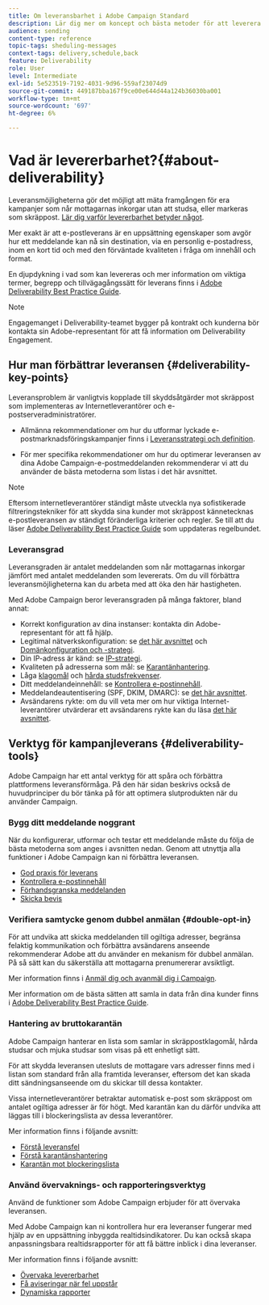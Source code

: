 ```yaml
---
title: Om leveransbarhet i Adobe Campaign Standard
description: Lär dig mer om koncept och bästa metoder för att leverera samt de verktyg som Adobe Campaign Standard erbjuder för att optimera leveransen.
audience: sending
content-type: reference
topic-tags: sheduling-messages
context-tags: delivery,schedule,back
feature: Deliverability
role: User
level: Intermediate
exl-id: 5e523519-7192-4031-9d96-559af23074d9
source-git-commit: 449187bba167f9ce00e644d44a124b36030ba001
workflow-type: tm+mt
source-wordcount: '697'
ht-degree: 6%

---
```


# Vad är levererbarhet?{#about-deliverability}

Leveransmöjligheterna gör det möjligt att mäta framgången för era kampanjer som når mottagarnas inkorgar utan att studsa, eller markeras som skräppost. [Lär dig varför levererbarhet betyder något](https://experienceleague.adobe.com/docs/deliverability-learn/deliverability-best-practice-guide/deliverability-strategy-and-definition.html?lang=sv-SE#why-deliverability-matters).

Mer exakt är att e-postleverans är en uppsättning egenskaper som avgör hur ett meddelande kan nå sin destination, via en personlig e-postadress, inom en kort tid och med den förväntade kvaliteten i fråga om innehåll och format. <!--These characteristics fall into four main categories: data quality, message and content, sending infrastructure, and reputation. Together, they form the foundation of a successful email deliverability program.-->

En djupdykning i vad som kan levereras och mer information om viktiga termer, begrepp och tillvägagångssätt för leverans finns i [Adobe Deliverability Best Practice Guide](https://experienceleague.adobe.com/docs/deliverability-learn/deliverability-best-practice-guide/introduction.html?lang=sv).

>[!NOTE]
>
>Engagemanget i Deliverability-teamet bygger på kontrakt och kunderna bör kontakta sin Adobe-representant för att få information om Deliverability Engagement.

## Hur man förbättrar leveransen {#deliverability-key-points}

Leveransproblem är vanligtvis kopplade till skyddsåtgärder mot skräppost som implementeras av Internetleverantörer och e-postserveradministratörer.

* Allmänna rekommendationer om hur du utformar lyckade e-postmarknadsföringskampanjer finns i [Leveransstrategi och definition](https://experienceleague.adobe.com/docs/deliverability-learn/deliverability-best-practice-guide/deliverability-strategy-and-definition.html?lang=sv-SE).

* För mer specifika rekommendationer om hur du optimerar leveransen av dina Adobe Campaign-e-postmeddelanden rekommenderar vi att du använder de bästa metoderna som listas i det här avsnittet.

>[!NOTE]
>
>Eftersom internetleverantörer ständigt måste utveckla nya sofistikerade filtreringstekniker för att skydda sina kunder mot skräppost kännetecknas e-postleveransen av ständigt föränderliga kriterier och regler. Se till att du läser [Adobe Deliverability Best Practice Guide](https://experienceleague.adobe.com/docs/deliverability-learn/deliverability-best-practice-guide/introduction.html?lang=sv) som uppdateras regelbundet.

### Leveransgrad

Leveransgraden är antalet meddelanden som når mottagarnas inkorgar jämfört med antalet meddelanden som levererats. Om du vill förbättra leveransmöjligheterna kan du arbeta med att öka den här hastigheten.

Med Adobe Campaign beror leveransgraden på många faktorer, bland annat:

* Korrekt konfiguration av dina instanser: kontakta din Adobe-representant för att få hjälp.
* Legitimal nätverkskonfiguration: se [det här avsnittet](../../sending/using/optimize-delivery.md#network-config) och [Domänkonfiguration och -strategi](https://experienceleague.adobe.com/docs/deliverability-learn/deliverability-best-practice-guide/transition-process/infrastructure.html?lang=sv-SE#domain-setup-and-strategy).
* Din IP-adress är känd: se [IP-strategi](https://experienceleague.adobe.com/docs/deliverability-learn/deliverability-best-practice-guide/transition-process/infrastructure.html?lang=sv-SE#ip-strategy).
* Kvaliteten på adresserna som mål: se [Karantänhantering](../../sending/using/optimize-delivery.md#quarantine-management).
* Låga [klagomål](https://experienceleague.adobe.com/docs/deliverability-learn/deliverability-best-practice-guide/metrics-for-deliverability/complaints.html?lang=sv-SE) och [hårda studsfrekvenser](https://experienceleague.adobe.com/docs/deliverability-learn/deliverability-best-practice-guide/metrics-for-deliverability/bounces.html?lang=sv-SE#hard-bounces).
* Ditt meddelandeinnehåll: se [Kontrollera e-postinnehåll](../../sending/using/control-email-content.md).
* Meddelandeautentisering (SPF, DKIM, DMARC): se [det här avsnittet](https://experienceleague.adobe.com/docs/deliverability-learn/deliverability-best-practice-guide/transition-process/infrastructure.html?lang=sv-SE#authentication).
* Avsändarens rykte: om du vill veta mer om hur viktiga Internet-leverantörer utvärderar ett avsändarens rykte kan du läsa [det här avsnittet](https://experienceleague.adobe.com/docs/deliverability-learn/deliverability-best-practice-guide/internet-service-provider-specifics/overview.html?lang=sv-SE).

## Verktyg för kampanjleverans {#deliverability-tools}

Adobe Campaign har ett antal verktyg för att spåra och förbättra plattformens leveransförmåga. På den här sidan beskrivs också de huvudprinciper du bör tänka på för att optimera slutprodukten när du använder Campaign.

### Bygg ditt meddelande noggrant

När du konfigurerar, utformar och testar ett meddelande måste du följa de bästa metoderna som anges i avsnitten nedan. Genom att utnyttja alla funktioner i Adobe Campaign kan ni förbättra leveransen.

* [God praxis för leverans](../../sending/using/delivery-best-practices.md)
* [Kontrollera e-postinnehåll](../../sending/using/control-email-content.md)
* [Förhandsgranska meddelanden](../../sending/using/previewing-messages.md)
* [Skicka bevis](../../sending/using/sending-proofs.md)

### Verifiera samtycke genom dubbel anmälan {#double-opt-in}

För att undvika att skicka meddelanden till ogiltiga adresser, begränsa felaktig kommunikation och förbättra avsändarens anseende rekommenderar Adobe att du använder en mekanism för dubbel anmälan. På så sätt kan du säkerställa att mottagarna prenumererar avsiktligt.

Mer information finns i [Anmäl dig och avanmäl dig i Campaign](../../audiences/using/about-opt-in-and-opt-out-in-campaign.md).

Mer information om de bästa sätten att samla in data från dina kunder finns i [Adobe Deliverability Best Practice Guide](https://experienceleague.adobe.com/docs/deliverability-learn/deliverability-best-practice-guide/first-impressions/address-collection-and-list-growth.html?lang=sv-SE#data-quality-and-hygiene).

### Hantering av bruttokarantän

Adobe Campaign hanterar en lista som samlar in skräppostklagomål, hårda studsar och mjuka studsar som visas på ett enhetligt sätt.

För att skydda leveransen utesluts de mottagare vars adresser finns med i listan som standard från alla framtida leveranser, eftersom det kan skada ditt sändningsanseende om du skickar till dessa kontakter.

Vissa internetleverantörer betraktar automatisk e-post som skräppost om antalet ogiltiga adresser är för högt.  Med karantän kan du därför undvika att läggas till i blockeringslista av dessa leverantörer.

Mer information finns i följande avsnitt:

* [Förstå leveransfel](../../sending/using/understanding-delivery-failures.md)
* [Förstå karantänshantering](../../sending/using/understanding-quarantine-management.md)
* [Karantän mot blockeringslista](../../sending/using/understanding-quarantine-management.md#quarantine-vs-denylist)

### Använd övervaknings- och rapporteringsverktyg

Använd de funktioner som Adobe Campaign erbjuder för att övervaka leveransen.

Med Adobe Campaign kan ni kontrollera hur era leveranser fungerar med hjälp av en uppsättning inbyggda realtidsindikatorer. <!--For example, you can check the number of messages that are successfully executed, sent and delivered. You can also verify the number of messages that have been opened and the number of messages/links that have been clicked.-->Du kan också skapa anpassningsbara realtidsrapporter för att få bättre inblick i dina leveranser.

Mer information finns i följande avsnitt:

* [Övervaka levererbarhet](../../sending/using/monitor-deliverability.md)
  <!--[Monitoring a delivery](../../sending/using/monitoring-a-delivery.md)-->
* [Få aviseringar när fel uppstår](../../sending/using/receiving-alerts-when-failures-happen.md)
* [Dynamiska rapporter](../../reporting/using/about-dynamic-reports.md)

<!--## General recommendations

NOT SURE TO KEEP

Here are a few additional recommendations when it comes to deliverability.

### Send to valid addresses {#valid-addresses}

Spammers often use address generators based on lists of frequent names and first names; in addition, they rarely process technical notifications sent back by mail servers. A high rate of invalid addresses is often interpreted as a sign of spam.

Double opt-in mechanisms and effective handling of technical bounce messages make it possible to avoid this.

### Reduce complaint rate {#reduce-complaint-rate}

ISPs usually have a prominent means of reporting a received message as spam. This makes it possible to identify unreliable sources. By rapidly honoring opt-out requests, making regular use of a given list, verifying consent through a double opt-in system, and implementing feedback loops, you can reduce complaint rates.

<!--Sending to honeypot addresses {#honeypot-addresses}
ISPs and other organizations (refer to https://www.projecthoneypot.org/) make use of mailboxes that do not correspond to physical persons but are created simply to trick spammers. These so-called "honey pot" addresses are published on the Web in order to be collected by spambots and thus catch illegitimate senders. The use of a double opt-in mechanism precludes this sort of address being added to a list. When using a third-party list, you must be sure of the methods employed by its maintainer.-->

<!--## Sending on a regular basis {#regular-deliveries}

Spammers make programmed deliveries to maintain their reputation over time. They sometimes need to adapt their marketing plan to meet the best practices imposed by the ISPs and so, after a peak in reputation (ramp-up), they configure regular deliveries.-->
